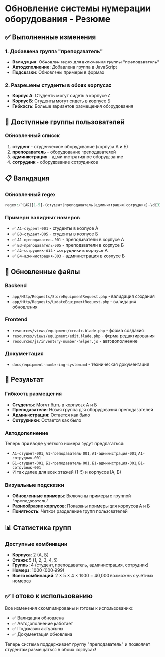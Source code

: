 # Обновление системы нумерации оборудования - Резюме

## ✅ Выполненные изменения

### 1. Добавлена группа "преподаватель"
- **Валидация**: Обновлен regex для включения группы "преподаватель"
- **Автодополнение**: Добавлена группа в JavaScript
- **Подсказки**: Обновлены примеры в формах

### 2. Разрешены студенты в обоих корпусах
- **Корпус А**: Студенты могут сидеть в корпусе А
- **Корпус Б**: Студенты могут сидеть в корпусе Б
- **Гибкость**: Больше вариантов размещения оборудования

## 🎯 Доступные группы пользователей

### Обновленный список
1. **студент** - студенческое оборудование (корпуса А и Б)
2. **преподаватель** - оборудование преподавателей
3. **администрация** - административное оборудование  
4. **сотрудник** - оборудование сотрудников

## 📋 Валидация

### Обновленный regex
```php
regex:/^[АБ][1-5]-(студент|преподаватель|администрация|сотрудник)-\d{3}$/u
```

### Примеры валидных номеров
- ✅ `А1-студент-001` - студенты в корпусе А
- ✅ `Б3-студент-005` - студенты в корпусе Б
- ✅ `А1-преподаватель-001` - преподаватели в корпусе А
- ✅ `Б3-преподаватель-005` - преподаватели в корпусе Б
- ✅ `А2-сотрудник-012` - сотрудники в корпусе А
- ✅ `Б4-администрация-003` - администрация в корпусе Б

## 🔧 Обновленные файлы

### Backend
- `app/Http/Requests/StoreEquipmentRequest.php` - валидация создания
- `app/Http/Requests/UpdateEquipmentRequest.php` - валидация обновления

### Frontend
- `resources/views/equipment/create.blade.php` - форма создания
- `resources/views/equipment/edit.blade.php` - форма редактирования
- `resources/js/inventory-number-helper.js` - автодополнение

### Документация
- `docs/equipment-numbering-system.md` - техническая документация

## 🚀 Результат

### Гибкость размещения
- **Студенты**: Могут быть в корпусах А и Б
- **Преподаватели**: Новая группа для оборудования преподавателей
- **Администрация**: Остается как было
- **Сотрудники**: Остается как было

### Автодополнение
Теперь при вводе учётного номера будут предлагаться:
- `А1-студент-001`, `А1-преподаватель-001`, `А1-администрация-001`, `А1-сотрудник-001`
- `Б1-студент-001`, `Б1-преподаватель-001`, `Б1-администрация-001`, `Б1-сотрудник-001`
- И так далее для всех этажей (1-5) и корпусов (А, Б)

### Визуальные подсказки
- **Обновленные примеры**: Включены примеры с группой "преподаватель"
- **Разнообразие корпусов**: Показаны примеры для корпусов А и Б
- **Понятность**: Четкое разделение групп пользователей

## 📊 Статистика групп

### Доступные комбинации
- **Корпуса**: 2 (А, Б)
- **Этажи**: 5 (1, 2, 3, 4, 5)
- **Группы**: 4 (студент, преподаватель, администрация, сотрудник)
- **Номера**: 1000 (000-999)
- **Всего комбинаций**: 2 × 5 × 4 × 1000 = 40,000 возможных учётных номеров

## ✅ Готово к использованию

Все изменения скомпилированы и готовы к использованию:
- ✅ Валидация обновлена
- ✅ Автодополнение работает
- ✅ Подсказки актуальны
- ✅ Документация обновлена

Теперь система поддерживает группу "преподаватель" и позволяет студентам размещаться в обоих корпусах!
